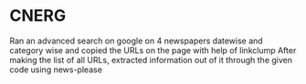 # CNERG

Ran an advanced search on google on 4 newspapers datewise and category wise and copied the URLs on the page with help of linkclump
After making the list of all URLs, extracted information out of it through the given code using news-please
